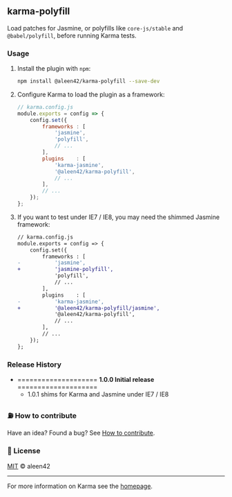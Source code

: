 ## karma-polyfill

Load patches for Jasmine, or polyfills like `core-js/stable` and `@babel/polyfill`, before running Karma tests.

### Usage

1. Install the plugin with `npm`:

    ```bash
    npm install @aleen42/karma-polyfill --save-dev
    ```

2. Configure Karma to load the plugin as a framework:

    ```js
    // karma.config.js 
    module.exports = config => {
        config.set({
            frameworks : [
                'jasmine',
                'polyfill',
                // ...
            ],
            plugins    : [
                'karma-jasmine',
                '@aleen42/karma-polyfill',
                // ...
            ],
            // ...
        });
    };
    ```
   
3. If you want to test under IE7 / IE8, you may need the shimmed Jasmine framework:

    ```diff
    // karma.config.js 
    module.exports = config => {
        config.set({
            frameworks : [
    -           'jasmine',
    +           'jasmine-polyfill',
                'polyfill',
                // ...
            ],
            plugins    : [
    -           'karma-jasmine',
    +           '@aleen42/karma-polyfill/jasmine',
                '@aleen42/karma-polyfill',
                // ...
            ],
            // ...
        });
    };
    ```

### Release History

* ==================== **1.0.0 Initial release** ====================
    * 1.0.1 shims for Karma and Jasmine under IE7 / IE8

### :fuelpump: How to contribute

Have an idea? Found a bug? See [How to contribute](https://wiki.aleen42.com/contribution.html).

### :scroll: License

[MIT](https://wiki.aleen42.com/MIT.html) © aleen42

----

For more information on Karma see the [homepage](http://karma-runner.github.io/).

